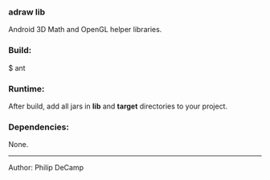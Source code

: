 ### adraw lib
Android 3D Math and OpenGL helper libraries.

### Build:
$ ant


### Runtime:
After build, add all jars in **lib** and **target** directories to your project.


### Dependencies:
None.

---
Author: Philip DeCamp
